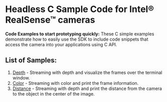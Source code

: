 # Headless C Sample Code for Intel® RealSense™ cameras
**Code Examples to start prototyping quickly:** These C simple examples demonstrate how to easily use the SDK to include code snippets that access the camera into your applications using C API.

## List of Samples:

1. [Depth](./depth) - Streaming with depth and visualize the frames over the terminal window.
2. [Color](./color) - Streaming with color and print the frame information.
3. [Distance](./distance) - Streaming with depth and print the distance from the camera to the object in the center of the image.
